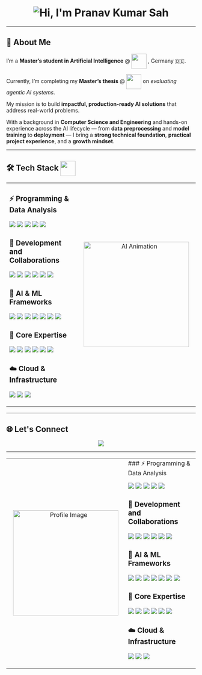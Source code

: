 <h1 align="center">
  <img src="https://readme-typing-svg.demolab.com?font=Fira+Code&size=50&weight=700&duration=3000&pause=500&color=000000&center=true&vCenter=true&height=120&width=800&repeat=true&lines=%F0%9F%91%8B+Hi,+I'm+Pranav+Kumar+Sah" alt="Hi, I'm Pranav Kumar Sah" />
</h1>

---

## 🚀 About Me

I’m a **Master’s student in Artificial Intelligence** @ 
<img src="https://upload.wikimedia.org/wikipedia/commons/2/21/Thws-logo_English.png" 
     style="vertical-align:middle; height:40px;" /> , Germany 🇩🇪.  

Currently, I’m completing my **Master’s thesis** @ 
<img src="https://upload.wikimedia.org/wikipedia/commons/6/63/Databricks_Logo.png" 
     style="vertical-align:middle; height:40px;" /> on *evaluating agentic AI systems*.  

My mission is to build **impactful, production-ready AI solutions** that address real-world problems.

With a background in **Computer Science and Engineering** and hands-on experience across the AI lifecycle — from **data preprocessing** and **model training** to **deployment** — I bring a **strong technical foundation**, **practical project experience**, and a **growth mindset**.

---

## 🛠️ Tech Stack <img src="https://media.giphy.com/media/QTfX9Ejfra3ZmNxh6B/giphy.gif" width="40" align="center"/>

<table>
<tr>
<td>

### ⚡ Programming & Data Analysis
<p>
  <img src="https://img.shields.io/badge/Python-3776AB?style=for-the-badge&logo=python&logoColor=white"/>
  <img src="https://img.shields.io/badge/Numpy-013243?style=for-the-badge&logo=numpy&logoColor=white"/>
  <img src="https://img.shields.io/badge/Pandas-150458?style=for-the-badge&logo=pandas&logoColor=white"/>
  <img src="https://img.shields.io/badge/Matplotlib-ffdd54?style=for-the-badge&logo=matplotlib&logoColor=black"/>
  <img src="https://img.shields.io/badge/Seaborn-4C8CBF?style=for-the-badge&logoColor=white"/>
</p>

### 🧰 Development and Collaborations
<p>
  <img src="https://img.shields.io/badge/VS_Code-007ACC?style=for-the-badge&logo=visual-studio-code&logoColor=white"/>
  <img src="https://img.shields.io/badge/Google_Colab-F9AB00?style=for-the-badge&logo=google-colab&logoColor=white"/>
  <img src="https://img.shields.io/badge/Jupyter-F37626?style=for-the-badge&logo=jupyter&logoColor=white"/>
  <img src="https://img.shields.io/badge/Git-F05032?style=for-the-badge&logo=git&logoColor=white"/>
  <img src="https://img.shields.io/badge/GitHub-181717?style=for-the-badge&logo=github&logoColor=white"/>
  <img src="https://img.shields.io/badge/Ollama-000000?style=for-the-badge&logo=ollama&logoColor=white"/>
</p>

### 🤖 AI & ML Frameworks
<p>
  <img src="https://img.shields.io/badge/PyTorch-EE4C2C?style=for-the-badge&logo=pytorch&logoColor=white"/>
  <img src="https://img.shields.io/badge/LangChain-000000?style=for-the-badge&logo=langchain&logoColor=white"/>
  <img src="https://img.shields.io/badge/LangGraph-008CFF?style=for-the-badge&logoColor=white"/>
  <img src="https://img.shields.io/badge/TensorFlow-FF6F00?style=for-the-badge&logo=tensorflow&logoColor=white"/>
  <img src="https://img.shields.io/badge/Keras-D00000?style=for-the-badge&logo=keras&logoColor=white"/>
  <img src="https://img.shields.io/badge/Scikit--Learn-F7931E?style=for-the-badge&logo=scikit-learn&logoColor=white"/>
  <img src="https://img.shields.io/badge/HuggingFace-FFD100?style=for-the-badge&logo=huggingface&logoColor=black"/>
</p>

### 🧠 Core Expertise
<p>
  <img src="https://img.shields.io/badge/Machine_Learning-00A86B?style=for-the-badge"/>
  <img src="https://img.shields.io/badge/Deep_Learning-FF6F00?style=for-the-badge"/>
  <img src="https://img.shields.io/badge/Computer_Vision-1572B6?style=for-the-badge"/>
  <img src="https://img.shields.io/badge/LLMs-7B68EE?style=for-the-badge"/>
  <img src="https://img.shields.io/badge/Generative_AI-7B68EE?style=for-the-badge"/>
  <img src="https://img.shields.io/badge/Agentic_AI_Systems-FFB703?style=for-the-badge"/>
</p>

### ☁️ Cloud & Infrastructure
<p>
   <img src="https://img.shields.io/badge/Docker-2496ED?style=for-the-badge&logo=docker&logoColor=white"/>
  <img src="https://img.shields.io/badge/PostgreSQL-336791?style=for-the-badge&logo=postgresql&logoColor=white"/>
  <img src="https://img.shields.io/badge/Azure-0089D6?style=for-the-badge&logo=microsoft-azure&logoColor=white"/>
</p>

</td>
<td align="center" width="300px">

<img src="https://media.giphy.com/media/v1.Y2lkPTc5MGI3NjExcGZpdHcyc2hqcjBxdjY5bHljY21oY3VhbnRyOGZ5M3lmOTg1dGxqMCZlcD12MV9pbnRlcm5hbF9naWZfYnlfaWQmY3Q9Zw/qgQUggAC3Pfv687qPC/giphy.gif" width="280px" alt="AI Animation"/>

</td>
</tr>
</table>

---

## 🌐 Let's Connect

<p align="center">
  <a href="https://www.linkedin.com/in/sah-pranav" target="_blank">
    <img src="https://thumb.r2.moele.me/t/31300/31290216/a-0072.jpg"/>
  </a>
</p>


---

<table>
<tr>
<td align="center" width="300px">
  <img src="https://thumb.r2.moele.me/t/31300/31290216/a-0072.jpg" width="280px" alt="Profile Image"/>
</td>
<td>
  ### ⚡ Programming & Data Analysis
  <p>
    <img src="https://img.shields.io/badge/Python-3776AB?style=for-the-badge&logo=python&logoColor=white"/>
    <img src="https://img.shields.io/badge/Numpy-013243?style=for-the-badge&logo=numpy&logoColor=white"/>
    <img src="https://img.shields.io/badge/Pandas-150458?style=for-the-badge&logo=pandas&logoColor=white"/>
    <img src="https://img.shields.io/badge/Matplotlib-ffdd54?style=for-the-badge&logo=matplotlib&logoColor=black"/>
    <img src="https://img.shields.io/badge/Seaborn-4C8CBF?style=for-the-badge&logoColor=white"/>
  </p>

  ### 🧰 Development and Collaborations
  <p>
    <img src="https://img.shields.io/badge/VS_Code-007ACC?style=for-the-badge&logo=visual-studio-code&logoColor=white"/>
    <img src="https://img.shields.io/badge/Google_Colab-F9AB00?style=for-the-badge&logo=google-colab&logoColor=white"/>
    <img src="https://img.shields.io/badge/Jupyter-F37626?style=for-the-badge&logo=jupyter&logoColor=white"/>
    <img src="https://img.shields.io/badge/Git-F05032?style=for-the-badge&logo=git&logoColor=white"/>
    <img src="https://img.shields.io/badge/GitHub-181717?style=for-the-badge&logo=github&logoColor=white"/>
    <img src="https://img.shields.io/badge/Ollama-000000?style=for-the-badge&logo=ollama&logoColor=white"/>
  </p>

  ### 🤖 AI & ML Frameworks
  <p>
    <img src="https://img.shields.io/badge/PyTorch-EE4C2C?style=for-the-badge&logo=pytorch&logoColor=white"/>
    <img src="https://img.shields.io/badge/LangChain-000000?style=for-the-badge&logo=langchain&logoColor=white"/>
    <img src="https://img.shields.io/badge/LangGraph-008CFF?style=for-the-badge&logoColor=white"/>
    <img src="https://img.shields.io/badge/TensorFlow-FF6F00?style=for-the-badge&logo=tensorflow&logoColor=white"/>
    <img src="https://img.shields.io/badge/Keras-D00000?style=for-the-badge&logo=keras&logoColor=white"/>
    <img src="https://img.shields.io/badge/Scikit--Learn-F7931E?style=for-the-badge&logo=scikit-learn&logoColor=white"/>
    <img src="https://img.shields.io/badge/HuggingFace-FFD100?style=for-the-badge&logo=huggingface&logoColor=black"/>
  </p>

  ### 🧠 Core Expertise
  <p>
    <img src="https://img.shields.io/badge/Machine_Learning-00A86B?style=for-the-badge"/>
    <img src="https://img.shields.io/badge/Deep_Learning-FF6F00?style=for-the-badge"/>
    <img src="https://img.shields.io/badge/Computer_Vision-1572B6?style=for-the-badge"/>
    <img src="https://img.shields.io/badge/LLMs-7B68EE?style=for-the-badge"/>
    <img src="https://img.shields.io/badge/Generative_AI-7B68EE?style=for-the-badge"/>
    <img src="https://img.shields.io/badge/Agentic_AI_Systems-FFB703?style=for-the-badge"/>
  </p>

  ### ☁️ Cloud & Infrastructure
  <p>
    <img src="https://img.shields.io/badge/Docker-2496ED?style=for-the-badge&logo=docker&logoColor=white"/>
    <img src="https://img.shields.io/badge/PostgreSQL-336791?style=for-the-badge&logo=postgresql&logoColor=white"/>
    <img src="https://img.shields.io/badge/Azure-0089D6?style=for-the-badge&logo=microsoft-azure&logoColor=white"/>
  </p>
</td>
</tr>
</table>

